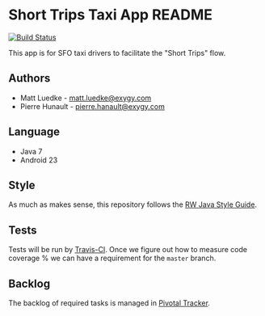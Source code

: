 Short Trips Taxi App README
===========================

[![Build Status](https://magnum.travis-ci.com/ExygySFO/sfo-short-trips-android.svg?token=w6igzqTqs6Yzn78cFcG8&branch=master)](https://magnum.travis-ci.com/ExygySFO/sfo-short-trips-android)

This app is for SFO taxi drivers to facilitate the "Short Trips" flow.

Authors
-------
* Matt Luedke - matt.luedke@exygy.com
* Pierre Hunault - pierre.hanault@exygy.com

Language
--------
* Java 7
* Android 23

Style
-----
As much as makes sense, this repository follows the [RW Java Style Guide](https://github.com/raywenderlich/java-style-guide).

Tests
-----
Tests will be run by [Travis-CI](https://magnum.travis-ci.com/ExygySFO/sfo-short-trips-android/). Once we figure out how to measure code coverage % we can have a requirement for the `master` branch.

Backlog
-------
The backlog of required tasks is managed in [Pivotal Tracker](https://www.pivotaltracker.com/n/projects/1424798).
